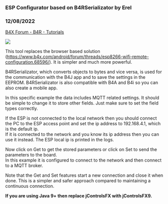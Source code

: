 ### ESP Configurator based on B4RSerializator by Erel
### 12/08/2022
[B4X Forum - B4R - Tutorials](https://www.b4x.com/android/forum/threads/81452/)

![](https://www.b4x.com/basic4android/images/SS-2017-07-09_16.48.51.png)  
  
This tool replaces the browser based solution (<https://www.b4x.com/android/forum/threads/esp8266-wifi-remote-configuration.68596/>). It is simpler and much more powerful.  
  
B4RSerializator, which converts objects to bytes and vice versa, is used for the communication with the B4J app and to save the settings in the EEPROM. B4RSerializator is also compatible with B4A and B4i so you can also create a mobile app.  
  
In this specific example the data includes MQTT related settings. It should be simple to change it to store other fields. Just make sure to set the field types correctly.  
  
If the ESP is not connected to the local network then you should connect the PC to the ESP access point and set the ip address to 192.168.4.1, which is the default ip.  
If it is connected to the network and you know its ip address then you can use it instead. The ESP local ip is printed in the logs.  
  
Now click on Get to get the stored parameters or click on Set to send the parameters to the board.  
In this example it is configured to connect to the network and then connect to a MQTT broker.  
  
Note that the Get and Set features start a new connection and close it when done. This is a simpler and safer approach compared to maintaining a continuous connection.  
  
**If you are using Java 9+ then replace jControlsFX with jControlsFX9.**